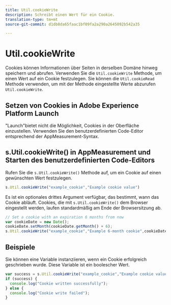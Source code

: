 ```yaml
---
title: Util.cookieWrite
description: Schreibt einen Wert für ein Cookie.
translation-type: tm+mt
source-git-commit: d1db8da65faac1bf09fa2a290a2645092b542a35

---
```



# Util.cookieWrite

Cookies können Informationen über Seiten in derselben Domäne hinweg speichern und abrufen. Verwenden Sie die `Util.cookieWrite` Methode, um einen Wert auf ein Cookie festzulegen. Sie können die `Util.cookieRead` Methode verwenden, um mit der Methode eingestellte Werte abzurufen `Util.cookieWrite`.

## Setzen von Cookies in Adobe Experience Platform Launch

&quot;Launch&quot;bietet nicht die Möglichkeit, Cookies in der Oberfläche einzustellen. Verwenden Sie den benutzerdefinierten Code-Editor entsprechend der AppMeasurement-Syntax.

## s.Util.cookieWrite() in AppMeasurement und Starten des benutzerdefinierten Code-Editors

Rufen Sie die `s.Util.cookieWrite()` Methode auf, um ein Cookie auf einen gewünschten Wert festzulegen.

```js
s.Util.cookieWrite("example_cookie","Example cookie value")
```

Es ist ein optionales drittes Argument verfügbar, das bestimmt, wann das Cookie abläuft. Cookies, die mit `s.Util.cookieWrite()` dem Browser eingestellt werden, laufen standardmäßig am Ende der Browsersitzung ab.

```js
// Set a cookie with an expiration 6 months from now
var cookieDate = new Date();
cookieDate.setMonth(cookieDate.getMonth() + 6);
s.Util.cookieWrite("example_cookie","Example 6-month cookie",cookieDate);
```

## Beispiele

Sie können eine Variable instanziieren, wenn ein Cookie erfolgreich geschrieben wurde. Diese Variable ist ein boolescher Wert.

```js
var success = s.Util.cookieWrite("example_cookie","Example cookie value");
if (success) {
  console.log("Cookie written successfully");
} else {
  console.log("Cookie write failed");
}
```
